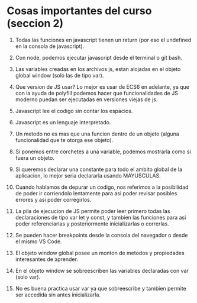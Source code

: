 # Cosas importantes del curso (seccion 2)

1. Todas las funciones en javascript tienen un return (por eso el undefined en la consola de javascript).

2. Con node, podemos ejecutar javascript desde el terminal o git bash.

3. Las variables creadas en los archivos js, estan alojadas en el objeto global window (solo las de tipo var).

4. Que version de JS usar? Lo mejor es usar de ECS6 en adelante, ya que con la ayuda de polyfill podemos hacer que funcionalidades de JS moderno puedan ser ejecutadas en versiones viejas de js.

5. Javascript lee el codigo sin contar los espacios.

6. Javascript es un lenguaje interpretado.

7. Un metodo no es mas que una funcion dentro de un objeto (alguna funcionalidad que te otorga ese objeto).

8. Si ponemos entre corchetes a una variable, podemos mostrarla como si fuera un objeto.

9. Si queremos declarar una constante para todo el ambito global de la aplicacion, lo mejor seria declararla usando MAYUSCULAS.

10. Cuando hablamos de depurar un codigo, nos referimos a la posibilidad de poder ir corriendolo lentamente para asi poder revisar posibles errores y asi poder corregirlos.

11. La pila de ejecucion de JS permite poder leer primero todas las declaraciones de tipo var let y const, y tambien las funciones para asi poder referenciarlas y posteriormente inicializarlas o correrlas.

12. Se pueden hacer breakpoints desde la consola del navegador o desde el mismo VS Code.

13. El objeto window global posee un monton de metodos y propiedades interesantes de aprender.

14. En el objeto window se sobreescriben las variables declaradas con var (solo var).

15. No es buena practica usar var ya que sobreescribe y tambien permite ser accedida sin antes inicializarla.